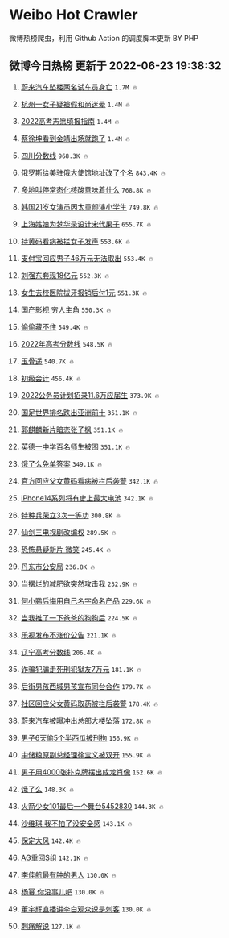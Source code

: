 # Weibo Hot Crawler 



微博热榜爬虫，利用 Github Action 的调度脚本更新 BY PHP 


## 微博今日热榜 更新于 2022-06-23 19:38:32 
1. [蔚来汽车坠楼两名试车员身亡](https://s.weibo.com/weibo?q=%23%E8%94%9A%E6%9D%A5%E6%B1%BD%E8%BD%A6%E5%9D%A0%E6%A5%BC%E4%B8%A4%E5%90%8D%E8%AF%95%E8%BD%A6%E5%91%98%E8%BA%AB%E4%BA%A1%23&Refer=top) `1.7M 🔥` 

1. [杭州一女子疑被假和尚迷晕](https://s.weibo.com/weibo?q=%23%E6%9D%AD%E5%B7%9E%E4%B8%80%E5%A5%B3%E5%AD%90%E7%96%91%E8%A2%AB%E5%81%87%E5%92%8C%E5%B0%9A%E8%BF%B7%E6%99%95%23&Refer=top) `1.4M 🔥` 

1. [2022高考志愿填报指南](https://s.weibo.com/weibo?q=%232022%E9%AB%98%E8%80%83%E5%BF%97%E6%84%BF%E5%A1%AB%E6%8A%A5%E6%8C%87%E5%8D%97%23&Refer=top) `1.4M 🔥` 

1. [蔡徐坤看到金靖出场就跑了](https://s.weibo.com/weibo?q=%23%E8%94%A1%E5%BE%90%E5%9D%A4%E7%9C%8B%E5%88%B0%E9%87%91%E9%9D%96%E5%87%BA%E5%9C%BA%E5%B0%B1%E8%B7%91%E4%BA%86%23&Refer=top) `1.4M 🔥` 

1. [四川分数线](https://s.weibo.com/weibo?q=%23%E5%9B%9B%E5%B7%9D%E5%88%86%E6%95%B0%E7%BA%BF%23&Refer=top) `968.3K 🔥` 

1. [俄罗斯给美驻俄大使馆地址改了个名](https://s.weibo.com/weibo?q=%23%E4%BF%84%E7%BD%97%E6%96%AF%E7%BB%99%E7%BE%8E%E9%A9%BB%E4%BF%84%E5%A4%A7%E4%BD%BF%E9%A6%86%E5%9C%B0%E5%9D%80%E6%94%B9%E4%BA%86%E4%B8%AA%E5%90%8D%23&Refer=top) `843.4K 🔥` 

1. [多地叫停常态化核酸意味着什么](https://s.weibo.com/weibo?q=%23%E5%A4%9A%E5%9C%B0%E5%8F%AB%E5%81%9C%E5%B8%B8%E6%80%81%E5%8C%96%E6%A0%B8%E9%85%B8%E6%84%8F%E5%91%B3%E7%9D%80%E4%BB%80%E4%B9%88%23&Refer=top) `768.8K 🔥` 

1. [韩国21岁女演员因太童颜演小学生](https://s.weibo.com/weibo?q=%23%E9%9F%A9%E5%9B%BD21%E5%B2%81%E5%A5%B3%E6%BC%94%E5%91%98%E5%9B%A0%E5%A4%AA%E7%AB%A5%E9%A2%9C%E6%BC%94%E5%B0%8F%E5%AD%A6%E7%94%9F%23&Refer=top) `749.8K 🔥` 

1. [上海姑娘为梦华录设计宋代果子](https://s.weibo.com/weibo?q=%23%E4%B8%8A%E6%B5%B7%E5%A7%91%E5%A8%98%E4%B8%BA%E6%A2%A6%E5%8D%8E%E5%BD%95%E8%AE%BE%E8%AE%A1%E5%AE%8B%E4%BB%A3%E6%9E%9C%E5%AD%90%23&Refer=top) `655.7K 🔥` 

1. [持黄码看病被拦女子发声](https://s.weibo.com/weibo?q=%23%E6%8C%81%E9%BB%84%E7%A0%81%E7%9C%8B%E7%97%85%E8%A2%AB%E6%8B%A6%E5%A5%B3%E5%AD%90%E5%8F%91%E5%A3%B0%23&Refer=top) `553.6K 🔥` 

1. [支付宝回应男子46万元无法取出](https://s.weibo.com/weibo?q=%23%E6%94%AF%E4%BB%98%E5%AE%9D%E5%9B%9E%E5%BA%94%E7%94%B7%E5%AD%9046%E4%B8%87%E5%85%83%E6%97%A0%E6%B3%95%E5%8F%96%E5%87%BA%23&Refer=top) `553.4K 🔥` 

1. [刘强东套现18亿元](https://s.weibo.com/weibo?q=%23%E5%88%98%E5%BC%BA%E4%B8%9C%E5%A5%97%E7%8E%B018%E4%BA%BF%E5%85%83%23&Refer=top) `552.3K 🔥` 

1. [女生去校医院拔牙报销后付1元](https://s.weibo.com/weibo?q=%23%E5%A5%B3%E7%94%9F%E5%8E%BB%E6%A0%A1%E5%8C%BB%E9%99%A2%E6%8B%94%E7%89%99%E6%8A%A5%E9%94%80%E5%90%8E%E4%BB%981%E5%85%83%23&Refer=top) `551.3K 🔥` 

1. [国产影视 穷人主角](https://s.weibo.com/weibo?q=%E5%9B%BD%E4%BA%A7%E5%BD%B1%E8%A7%86%20%E7%A9%B7%E4%BA%BA%E4%B8%BB%E8%A7%92&Refer=top) `550.3K 🔥` 

1. [偷偷藏不住](https://s.weibo.com/weibo?q=%E5%81%B7%E5%81%B7%E8%97%8F%E4%B8%8D%E4%BD%8F&Refer=top) `549.4K 🔥` 

1. [2022年高考分数线](https://s.weibo.com/weibo?q=%232022%E5%B9%B4%E9%AB%98%E8%80%83%E5%88%86%E6%95%B0%E7%BA%BF%23&Refer=top) `548.5K 🔥` 

1. [玉骨遥](https://s.weibo.com/weibo?q=%23%E7%8E%89%E9%AA%A8%E9%81%A5%23&Refer=top) `540.7K 🔥` 

1. [初级会计](https://s.weibo.com/weibo?q=%23%E5%88%9D%E7%BA%A7%E4%BC%9A%E8%AE%A1%23&Refer=top) `456.4K 🔥` 

1. [2022公务员计划招录11.6万应届生](https://s.weibo.com/weibo?q=%232022%E5%85%AC%E5%8A%A1%E5%91%98%E8%AE%A1%E5%88%92%E6%8B%9B%E5%BD%9511.6%E4%B8%87%E5%BA%94%E5%B1%8A%E7%94%9F%23&Refer=top) `373.9K 🔥` 

1. [国足世界排名跌出亚洲前十](https://s.weibo.com/weibo?q=%23%E5%9B%BD%E8%B6%B3%E4%B8%96%E7%95%8C%E6%8E%92%E5%90%8D%E8%B7%8C%E5%87%BA%E4%BA%9A%E6%B4%B2%E5%89%8D%E5%8D%81%23&Refer=top) `351.1K 🔥` 

1. [郭麒麟新片暗恋张子枫](https://s.weibo.com/weibo?q=%23%E9%83%AD%E9%BA%92%E9%BA%9F%E6%96%B0%E7%89%87%E6%9A%97%E6%81%8B%E5%BC%A0%E5%AD%90%E6%9E%AB%23&Refer=top) `351.1K 🔥` 

1. [英德一中学百名师生被困](https://s.weibo.com/weibo?q=%23%E8%8B%B1%E5%BE%B7%E4%B8%80%E4%B8%AD%E5%AD%A6%E7%99%BE%E5%90%8D%E5%B8%88%E7%94%9F%E8%A2%AB%E5%9B%B0%23&Refer=top) `351.1K 🔥` 

1. [饿了么免单答案](https://s.weibo.com/weibo?q=%23%E9%A5%BF%E4%BA%86%E4%B9%88%E5%85%8D%E5%8D%95%E7%AD%94%E6%A1%88%23&Refer=top) `349.1K 🔥` 

1. [官方回应父女黄码看病被拦后袭警](https://s.weibo.com/weibo?q=%23%E5%AE%98%E6%96%B9%E5%9B%9E%E5%BA%94%E7%88%B6%E5%A5%B3%E9%BB%84%E7%A0%81%E7%9C%8B%E7%97%85%E8%A2%AB%E6%8B%A6%E5%90%8E%E8%A2%AD%E8%AD%A6%23&Refer=top) `342.1K 🔥` 

1. [iPhone14系列将有史上最大电池](https://s.weibo.com/weibo?q=%23iPhone14%E7%B3%BB%E5%88%97%E5%B0%86%E6%9C%89%E5%8F%B2%E4%B8%8A%E6%9C%80%E5%A4%A7%E7%94%B5%E6%B1%A0%23&Refer=top) `342.1K 🔥` 

1. [特种兵荣立3次一等功](https://s.weibo.com/weibo?q=%23%E7%89%B9%E7%A7%8D%E5%85%B5%E8%8D%A3%E7%AB%8B3%E6%AC%A1%E4%B8%80%E7%AD%89%E5%8A%9F%23&Refer=top) `300.8K 🔥` 

1. [仙剑三电视剧改编权](https://s.weibo.com/weibo?q=%23%E4%BB%99%E5%89%91%E4%B8%89%E7%94%B5%E8%A7%86%E5%89%A7%E6%94%B9%E7%BC%96%E6%9D%83%23&Refer=top) `289.5K 🔥` 

1. [恐怖悬疑新片 微笑](https://s.weibo.com/weibo?q=%E6%81%90%E6%80%96%E6%82%AC%E7%96%91%E6%96%B0%E7%89%87%20%E5%BE%AE%E7%AC%91&Refer=top) `245.4K 🔥` 

1. [丹东市公安局](https://s.weibo.com/weibo?q=%23%E4%B8%B9%E4%B8%9C%E5%B8%82%E5%85%AC%E5%AE%89%E5%B1%80%23&Refer=top) `236.8K 🔥` 

1. [当摆烂的减肥欲突然攻击我](https://s.weibo.com/weibo?q=%23%E5%BD%93%E6%91%86%E7%83%82%E7%9A%84%E5%87%8F%E8%82%A5%E6%AC%B2%E7%AA%81%E7%84%B6%E6%94%BB%E5%87%BB%E6%88%91%23&Refer=top) `232.9K 🔥` 

1. [何小鹏后悔用自己名字命名产品](https://s.weibo.com/weibo?q=%23%E4%BD%95%E5%B0%8F%E9%B9%8F%E5%90%8E%E6%82%94%E7%94%A8%E8%87%AA%E5%B7%B1%E5%90%8D%E5%AD%97%E5%91%BD%E5%90%8D%E4%BA%A7%E5%93%81%23&Refer=top) `229.6K 🔥` 

1. [当我推了一下爸爸的狗狗后](https://s.weibo.com/weibo?q=%23%E5%BD%93%E6%88%91%E6%8E%A8%E4%BA%86%E4%B8%80%E4%B8%8B%E7%88%B8%E7%88%B8%E7%9A%84%E7%8B%97%E7%8B%97%E5%90%8E%23&Refer=top) `224.5K 🔥` 

1. [乐视发布不涨价公告](https://s.weibo.com/weibo?q=%23%E4%B9%90%E8%A7%86%E5%8F%91%E5%B8%83%E4%B8%8D%E6%B6%A8%E4%BB%B7%E5%85%AC%E5%91%8A%23&Refer=top) `221.1K 🔥` 

1. [辽宁高考分数线](https://s.weibo.com/weibo?q=%E8%BE%BD%E5%AE%81%E9%AB%98%E8%80%83%E5%88%86%E6%95%B0%E7%BA%BF&Refer=top) `206.4K 🔥` 

1. [诈骗犯骗走死刑犯狱友7万元](https://s.weibo.com/weibo?q=%23%E8%AF%88%E9%AA%97%E7%8A%AF%E9%AA%97%E8%B5%B0%E6%AD%BB%E5%88%91%E7%8A%AF%E7%8B%B1%E5%8F%8B7%E4%B8%87%E5%85%83%23&Refer=top) `181.1K 🔥` 

1. [后街男孩西城男孩宣布同台合作](https://s.weibo.com/weibo?q=%23%E5%90%8E%E8%A1%97%E7%94%B7%E5%AD%A9%E8%A5%BF%E5%9F%8E%E7%94%B7%E5%AD%A9%E5%AE%A3%E5%B8%83%E5%90%8C%E5%8F%B0%E5%90%88%E4%BD%9C%23&Refer=top) `179.7K 🔥` 

1. [社区回应父女黄码取药被拦后袭警](https://s.weibo.com/weibo?q=%23%E7%A4%BE%E5%8C%BA%E5%9B%9E%E5%BA%94%E7%88%B6%E5%A5%B3%E9%BB%84%E7%A0%81%E5%8F%96%E8%8D%AF%E8%A2%AB%E6%8B%A6%E5%90%8E%E8%A2%AD%E8%AD%A6%23&Refer=top) `178.4K 🔥` 

1. [蔚来汽车被曝冲出总部大楼坠落](https://s.weibo.com/weibo?q=%23%E8%94%9A%E6%9D%A5%E6%B1%BD%E8%BD%A6%E8%A2%AB%E6%9B%9D%E5%86%B2%E5%87%BA%E6%80%BB%E9%83%A8%E5%A4%A7%E6%A5%BC%E5%9D%A0%E8%90%BD%23&Refer=top) `172.8K 🔥` 

1. [男子6天偷5个半西瓜被刑拘](https://s.weibo.com/weibo?q=%23%E7%94%B7%E5%AD%906%E5%A4%A9%E5%81%B75%E4%B8%AA%E5%8D%8A%E8%A5%BF%E7%93%9C%E8%A2%AB%E5%88%91%E6%8B%98%23&Refer=top) `156.9K 🔥` 

1. [中储粮原副总经理徐宝义被双开](https://s.weibo.com/weibo?q=%23%E4%B8%AD%E5%82%A8%E7%B2%AE%E5%8E%9F%E5%89%AF%E6%80%BB%E7%BB%8F%E7%90%86%E5%BE%90%E5%AE%9D%E4%B9%89%E8%A2%AB%E5%8F%8C%E5%BC%80%23&Refer=top) `155.9K 🔥` 

1. [男子用4000张扑克牌摆出成龙肖像](https://s.weibo.com/weibo?q=%23%E7%94%B7%E5%AD%90%E7%94%A84000%E5%BC%A0%E6%89%91%E5%85%8B%E7%89%8C%E6%91%86%E5%87%BA%E6%88%90%E9%BE%99%E8%82%96%E5%83%8F%23&Refer=top) `152.6K 🔥` 

1. [饿了么](https://s.weibo.com/weibo?q=%E9%A5%BF%E4%BA%86%E4%B9%88&Refer=top) `148.3K 🔥` 

1. [火箭少女101最后一个舞台5452830](https://s.weibo.com/weibo?q=%23%E7%81%AB%E7%AE%AD%E5%B0%91%E5%A5%B3101%E6%9C%80%E5%90%8E%E4%B8%80%E4%B8%AA%E8%88%9E%E5%8F%B05452830%23&Refer=top) `144.3K 🔥` 

1. [沙维琪 我不拍了没安全感](https://s.weibo.com/weibo?q=%E6%B2%99%E7%BB%B4%E7%90%AA%20%E6%88%91%E4%B8%8D%E6%8B%8D%E4%BA%86%E6%B2%A1%E5%AE%89%E5%85%A8%E6%84%9F&Refer=top) `143.1K 🔥` 

1. [保定大风](https://s.weibo.com/weibo?q=%E4%BF%9D%E5%AE%9A%E5%A4%A7%E9%A3%8E&Refer=top) `142.4K 🔥` 

1. [AG重回S组](https://s.weibo.com/weibo?q=%23AG%E9%87%8D%E5%9B%9ES%E7%BB%84%23&Refer=top) `142.1K 🔥` 

1. [李佳航最有肿的男人](https://s.weibo.com/weibo?q=%23%E6%9D%8E%E4%BD%B3%E8%88%AA%E6%9C%80%E6%9C%89%E8%82%BF%E7%9A%84%E7%94%B7%E4%BA%BA%23&Refer=top) `130.0K 🔥` 

1. [杨幂 你没事儿吧](https://s.weibo.com/weibo?q=%E6%9D%A8%E5%B9%82%20%E4%BD%A0%E6%B2%A1%E4%BA%8B%E5%84%BF%E5%90%A7&Refer=top) `130.0K 🔥` 

1. [董宇辉直播讲李白观众说是刺客](https://s.weibo.com/weibo?q=%23%E8%91%A3%E5%AE%87%E8%BE%89%E7%9B%B4%E6%92%AD%E8%AE%B2%E6%9D%8E%E7%99%BD%E8%A7%82%E4%BC%97%E8%AF%B4%E6%98%AF%E5%88%BA%E5%AE%A2%23&Refer=top) `130.0K 🔥` 

1. [刺痛解说](https://s.weibo.com/weibo?q=%23%E5%88%BA%E7%97%9B%E8%A7%A3%E8%AF%B4%23&Refer=top) `127.1K 🔥` 

